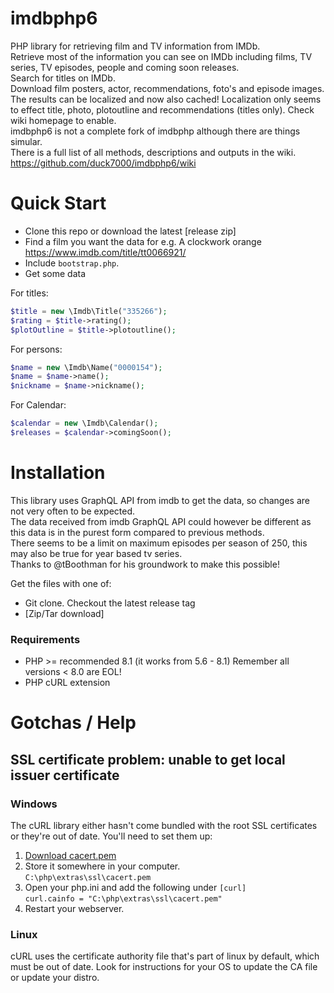 imdbphp6
=======

PHP library for retrieving film and TV information from IMDb.<br>
Retrieve most of the information you can see on IMDb including films, TV series, TV episodes, people and coming soon releases.<br>
Search for titles on IMDb.<br>
Download film posters, actor, recommendations, foto's and episode images.<br>
The results can be localized and now also cached! Localization only seems to effect title, photo, plotoutline and recommendations (titles only). Check wiki homepage to enable.<br>
imdbphp6 is not a complete fork of imdbphp although there are things simular.<br>
There is a full list of all methods, descriptions and outputs in the wiki.
https://github.com/duck7000/imdbphp6/wiki


Quick Start
===========

* Clone this repo or download the latest [release zip]
* Find a film you want the data for e.g. A clockwork orange https://www.imdb.com/title/tt0066921/
* Include `bootstrap.php`.
* Get some data

For titles:
```php
$title = new \Imdb\Title("335266");
$rating = $title->rating();
$plotOutline = $title->plotoutline();
```

For persons:
```php
$name = new \Imdb\Name("0000154");
$name = $name->name();
$nickname = $name->nickname();
```

For Calendar:
```php
$calendar = new \Imdb\Calendar();
$releases = $calendar->comingSoon();
```

Installation
============

This library uses GraphQL API from imdb to get the data, so changes are not very often to be expected.<br>
The data received from imdb GraphQL API could however be different as this data is in the purest form compared to previous methods.<br>
There seems to be a limit on maximum episodes per season of 250, this may also be true for year based tv series.<br>
Thanks to @tBoothman for his groundwork to make this possible!

Get the files with one of:
* Git clone. Checkout the latest release tag
* [Zip/Tar download]

### Requirements
* PHP >= recommended 8.1 (it works from 5.6 - 8.1) Remember all versions < 8.0 are EOL!
* PHP cURL extension


Gotchas / Help
==============
SSL certificate problem: unable to get local issuer certificate
---------------------------------------------------------------
### Windows
The cURL library either hasn't come bundled with the root SSL certificates or they're out of date. You'll need to set them up:
1. [Download cacert.pem](https://curl.haxx.se/docs/caextract.html)  
2. Store it somewhere in your computer.  
`C:\php\extras\ssl\cacert.pem`  
3. Open your php.ini and add the following under `[curl]`  
`curl.cainfo = "C:\php\extras\ssl\cacert.pem"`  
4. Restart your webserver.  
### Linux
cURL uses the certificate authority file that's part of linux by default, which must be out of date. 
Look for instructions for your OS to update the CA file or update your distro.
